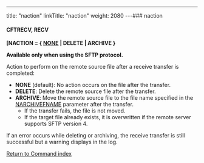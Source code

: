 ---
title: "naction"
linkTitle: "naction"
weight: 2080
---### naction

#### CFTRECV, RECV

****[NACTION = { <u>NONE</u> &#124; DELETE &#124; ARCHIVE }****

**Available only when using the SFTP protocol.**

Action to perform on the remote source file after a receive transfer is completed:

* **NONE** (default): No action occurs on the file after the transfer.
* **DELETE**: Delete the remote source file after the transfer.
* **ARCHIVE**: Move the remote source file to the file name specified in the [NARCHIVEFNAME](../narchivename) parameter after the transfer.
    *   If the transfer fails, the file is not moved.
    *   If the target file already exists, it is overwritten if the remote server supports SFTP version 4.

If an error occurs while deleting or archiving, the receive transfer is still successful but a warning displays in the log.

[Return to Command index](../../)
